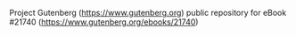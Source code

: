 Project Gutenberg (https://www.gutenberg.org) public repository for eBook #21740 (https://www.gutenberg.org/ebooks/21740)
